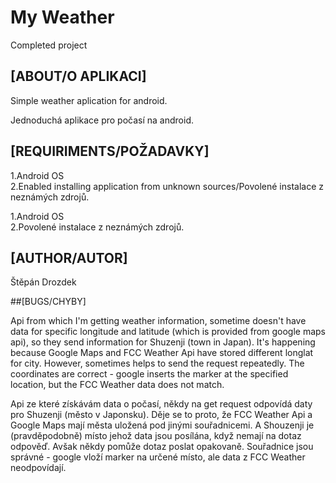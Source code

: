 # My Weather
Completed project

## [ABOUT/O APLIKACI]

Simple weather aplication for android.

Jednoduchá aplikace pro počasí na android.


## [REQUIRIMENTS/POŽADAVKY]

1.Android OS  
2.Enabled installing application from unknown sources/Povolené instalace z neznámých zdrojů.

1.Android OS  
2.Povolené instalace z neznámých zdrojů.

## [AUTHOR/AUTOR]
Štěpán Drozdek

##[BUGS/CHYBY]

Api from which I'm getting weather information, sometime doesn't have data for specific longitude and latitude 
(which is provided from google maps api), so they send information for Shuzenji (town in Japan).
It's happening because Google Maps and FCC Weather Api have stored different longlat for city.
However, sometimes helps to send the request repeatedly.
The coordinates are correct - google inserts the marker at the specified location, but the FCC Weather data does not match.

Api ze které získávám data o počasí, někdy na get request odpovídá daty pro Shuzenji (město v Japonsku). 
Děje se to proto, že FCC Weather Api a Google Maps mají města uložená pod jinými souřadnicemi. 
A Shouzenji je (pravděpodobně) místo jehož data jsou posílána, když nemají na dotaz odpověď.
Avšak někdy pomůže dotaz poslat opakovaně. 
Souřadnice jsou správné - google vloží marker na určené místo, ale data z FCC Weather neodpovídají.
